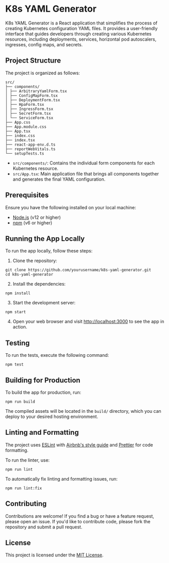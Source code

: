 # K8s YAML Generator

K8s YAML Generator is a React application that simplifies the process of creating Kubernetes configuration YAML files. It provides a user-friendly interface that guides developers through creating various Kubernetes resources, including deployments, services, horizontal pod autoscalers, ingresses, config maps, and secrets.

## Project Structure

The project is organized as follows:
```
src/
├── components/
│ ├── ArbitraryYamlForm.tsx
│ ├── ConfigMapForm.tsx
│ ├── DeploymentForm.tsx
│ ├── HpaForm.tsx
│ ├── IngressForm.tsx
│ ├── SecretForm.tsx
│ └── ServiceForm.tsx
├── App.css
├── App.module.css
├── App.tsx
├── index.css
├── index.tsx
├── react-app-env.d.ts
├── reportWebVitals.ts
└── setupTests.ts
```

- `src/components/`: Contains the individual form components for each Kubernetes resource.
- `src/App.tsx`: Main application file that brings all components together and generates the final YAML configuration.

## Prerequisites

Ensure you have the following installed on your local machine:

- [Node.js](https://nodejs.org/) (v12 or higher)
- [npm](https://www.npmjs.com/) (v6 or higher)

## Running the App Locally

To run the app locally, follow these steps:

1. Clone the repository:

```
git clone https://github.com/yourusername/k8s-yaml-generator.git
cd k8s-yaml-generator
```

2. Install the dependencies:

```
npm install
```

3. Start the development server:

```
npm start
```

4. Open your web browser and visit [http://localhost:3000](http://localhost:3000) to see the app in action.

## Testing

To run the tests, execute the following command:

```
npm test
```

## Building for Production

To build the app for production, run:

```
npm run build
```

The compiled assets will be located in the `build/` directory, which you can deploy to your desired hosting environment.

## Linting and Formatting

The project uses [ESLint](https://eslint.org/) with [Airbnb's style guide](https://github.com/airbnb/javascript) and [Prettier](https://prettier.io/) for code formatting.

To run the linter, use:

```
npm run lint
```

To automatically fix linting and formatting issues, run:

```
npm run lint:fix
```


## Contributing

Contributions are welcome! If you find a bug or have a feature request, please open an issue. If you'd like to contribute code, please fork the repository and submit a pull request.

## License

This project is licensed under the [MIT License](LICENSE).